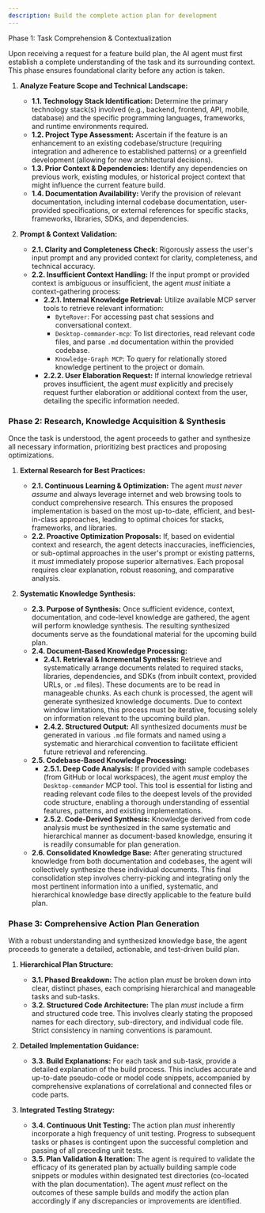 ```yaml
---
description: Build the complete action plan for development
---
```


Phase 1: Task Comprehension & Contextualization

Upon receiving a request for a feature build plan, the AI agent must first establish a complete understanding of the task and its surrounding context. This phase ensures foundational clarity before any action is taken.

1.  **Analyze Feature Scope and Technical Landscape:**
    *   **1.1. Technology Stack Identification:** Determine the primary technology stack(s) involved (e.g., backend, frontend, API, mobile, database) and the specific programming languages, frameworks, and runtime environments required.
    *   **1.2. Project Type Assessment:** Ascertain if the feature is an enhancement to an existing codebase/structure (requiring integration and adherence to established patterns) or a greenfield development (allowing for new architectural decisions).
    *   **1.3. Prior Context & Dependencies:** Identify any dependencies on previous work, existing modules, or historical project context that might influence the current feature build.
    *   **1.4. Documentation Availability:** Verify the provision of relevant documentation, including internal codebase documentation, user-provided specifications, or external references for specific stacks, frameworks, libraries, SDKs, and dependencies.

2.  **Prompt & Context Validation:**
    *   **2.1. Clarity and Completeness Check:** Rigorously assess the user's input prompt and any provided context for clarity, completeness, and technical accuracy.
    *   **2.2. Insufficient Context Handling:** If the input prompt or provided context is ambiguous or insufficient, the agent *must* initiate a context-gathering process:
        *   **2.2.1. Internal Knowledge Retrieval:** Utilize available MCP server tools to retrieve relevant information:
            *   `ByteRover`: For accessing past chat sessions and conversational context.
            *   `Desktop-commander-mcp`: To list directories, read relevant code files, and parse `.md` documentation within the provided codebase.
            *   `Knowledge-Graph MCP`: To query for relationally stored knowledge pertinent to the project or domain.
        *   **2.2.2. User Elaboration Request:** If internal knowledge retrieval proves insufficient, the agent *must* explicitly and precisely request further elaboration or additional context from the user, detailing the specific information needed.

### Phase 2: Research, Knowledge Acquisition & Synthesis

Once the task is understood, the agent proceeds to gather and synthesize all necessary information, prioritizing best practices and proposing optimizations.

1.  **External Research for Best Practices:**
    *   **2.1. Continuous Learning & Optimization:** The agent *must never assume* and always leverage internet and web browsing tools to conduct comprehensive research. This ensures the proposed implementation is based on the most up-to-date, efficient, and best-in-class approaches, leading to optimal choices for stacks, frameworks, and libraries.
    *   **2.2. Proactive Optimization Proposals:** If, based on evidential context and research, the agent detects inaccuracies, inefficiencies, or sub-optimal approaches in the user's prompt or existing patterns, it *must* immediately propose superior alternatives. Each proposal requires clear explanation, robust reasoning, and comparative analysis.

2.  **Systematic Knowledge Synthesis:**
    *   **2.3. Purpose of Synthesis:** Once sufficient evidence, context, documentation, and code-level knowledge are gathered, the agent will perform knowledge synthesis. The resulting synthesized documents serve as the foundational material for the upcoming build plan.
    *   **2.4. Document-Based Knowledge Processing:**
        *   **2.4.1. Retrieval & Incremental Synthesis:** Retrieve and systematically arrange documents related to required stacks, libraries, dependencies, and SDKs (from inbuilt context, provided URLs, or `.md` files). These documents are to be read in manageable chunks. As each chunk is processed, the agent will generate synthesized knowledge documents. Due to context window limitations, this process must be iterative, focusing solely on information relevant to the upcoming build plan.
        *   **2.4.2. Structured Output:** All synthesized documents *must* be generated in various `.md` file formats and named using a systematic and hierarchical convention to facilitate efficient future retrieval and referencing.
    *   **2.5. Codebase-Based Knowledge Processing:**
        *   **2.5.1. Deep Code Analysis:** If provided with sample codebases (from GitHub or local workspaces), the agent *must* employ the `Desktop-commander` MCP tool. This tool is essential for listing and reading relevant code files to the deepest levels of the provided code structure, enabling a thorough understanding of essential features, patterns, and existing implementations.
        *   **2.5.2. Code-Derived Synthesis:** Knowledge derived from code analysis must be synthesized in the same systematic and hierarchical manner as document-based knowledge, ensuring it is readily consumable for plan generation.
    *   **2.6. Consolidated Knowledge Base:** After generating structured knowledge from both documentation and codebases, the agent will collectively synthesize these individual documents. This final consolidation step involves cherry-picking and integrating only the most pertinent information into a unified, systematic, and hierarchical knowledge base directly applicable to the feature build plan.

### Phase 3: Comprehensive Action Plan Generation

With a robust understanding and synthesized knowledge base, the agent proceeds to generate a detailed, actionable, and test-driven build plan.

1.  **Hierarchical Plan Structure:**
    *   **3.1. Phased Breakdown:** The action plan *must* be broken down into clear, distinct phases, each comprising hierarchical and manageable tasks and sub-tasks.
    *   **3.2. Structured Code Architecture:** The plan *must* include a firm and structured code tree. This involves clearly stating the proposed names for each directory, sub-directory, and individual code file. Strict consistency in naming conventions is paramount.

2.  **Detailed Implementation Guidance:**
    *   **3.3. Build Explanations:** For each task and sub-task, provide a detailed explanation of the build process. This includes accurate and up-to-date pseudo-code or model code snippets, accompanied by comprehensive explanations of correlational and connected files or code parts.

3.  **Integrated Testing Strategy:**
    *   **3.4. Continuous Unit Testing:** The action plan *must* inherently incorporate a high frequency of unit testing. Progress to subsequent tasks or phases is contingent upon the successful completion and passing of all preceding unit tests.
    *   **3.5. Plan Validation & Iteration:** The agent is required to validate the efficacy of its generated plan by actually building sample code snippets or modules within designated test directories (co-located with the plan documentation). The agent *must* reflect on the outcomes of these sample builds and modify the action plan accordingly if any discrepancies or improvements are identified.